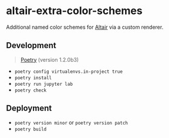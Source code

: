 # altair-extra-color-schemes

Additional named color schemes for [Altair](https://altair-viz.github.io/) via a custom renderer.

## Development

> [Poetry](https://python-poetry.org/) (version 1.2.0b3)

- `poetry config virtualenvs.in-project true`
- `poetry install`
- `poetry run jupyter lab`
- `poetry check`

## Deployment

- `poetry version minor` or `poetry version patch`
- `poetry build`
